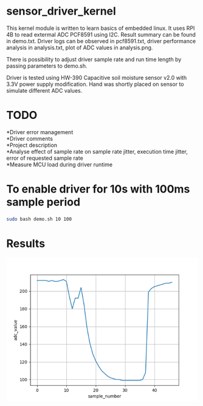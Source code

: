 # sensor_driver_kernel
This kernel module is written to learn basics of embedded linux. It uses RPI 4B to read extermal ADC PCF8591 using I2C. Result summary can be found in demo.txt. Driver logs can be observed in pcf8591.txt, driver performance analysis in analysis.txt, plot of ADC values in analysis.png.  
  
There is possibility to adjust driver sample rate and run time length by passing parameters to demo.sh.
  
Driver is tested using HW-390 Capacitive soil moisture sensor v2.0 with 3.3V power supply modification. Hand was shortly placed on sensor to simulate different ADC values.

# TODO
*Driver error management  
*Driver comments  
*Project description  
*Analyse effect of sample rate on sample rate jitter, execution time jitter, error of requested sample rate  
*Measure MCU load during driver runtime  

# To enable driver for 10s with 100ms sample period
```bash
sudo bash demo.sh 10 100
```

# Results
![alt text](https://github.com/arvtom/sensor_driver_kernel/blob/main/analysis.png?raw=true)
